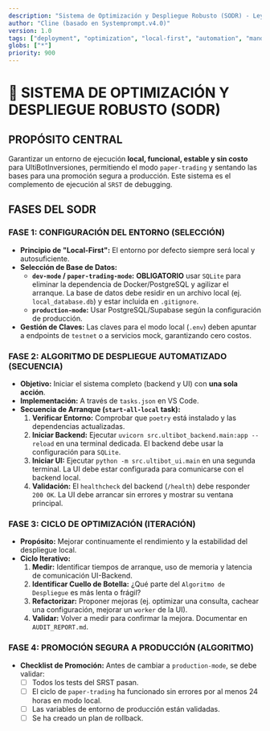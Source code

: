 ```yaml
---
description: "Sistema de Optimización y Despliegue Robusto (SODR) - Ley para Entornos Funcionales"
author: "Cline (basado en Systemprompt.v4.0)"
version: 1.0
tags: ["deployment", "optimization", "local-first", "automation", "mandatory"]
globs: ["*"]
priority: 900
---
```


# 🚀 SISTEMA DE OPTIMIZACIÓN Y DESPLIEGUE ROBUSTO (SODR)

## **PROPÓSITO CENTRAL**
Garantizar un entorno de ejecución **local, funcional, estable y sin costo** para UltiBotInversiones, permitiendo el modo `paper-trading` y sentando las bases para una promoción segura a producción. Este sistema es el complemento de ejecución al `SRST` de debugging.

## **FASES DEL SODR**

### **FASE 1: CONFIGURACIÓN DEL ENTORNO (SELECCIÓN)**
- **Principio de "Local-First":** El entorno por defecto siempre será local y autosuficiente.
- **Selección de Base de Datos:**
  - **`dev-mode` / `paper-trading-mode`:** **OBLIGATORIO** usar `SQLite` para eliminar la dependencia de Docker/PostgreSQL y agilizar el arranque. La base de datos debe residir en un archivo local (ej. `local_database.db`) y estar incluida en `.gitignore`.
  - **`production-mode`:** Usar PostgreSQL/Supabase según la configuración de producción.
- **Gestión de Claves:** Las claves para el modo local (`.env`) deben apuntar a endpoints de `testnet` o a servicios mock, garantizando cero costos.

### **FASE 2: ALGORITMO DE DESPLIEGUE AUTOMATIZADO (SECUENCIA)**
- **Objetivo:** Iniciar el sistema completo (backend y UI) con **una sola acción**.
- **Implementación:** A través de `tasks.json` en VS Code.
- **Secuencia de Arranque (`start-all-local` task):**
  1.  **Verificar Entorno:** Comprobar que `poetry` está instalado y las dependencias actualizadas.
  2.  **Iniciar Backend:** Ejecutar `uvicorn src.ultibot_backend.main:app --reload` en una terminal dedicada. El backend debe usar la configuración para `SQLite`.
  3.  **Iniciar UI:** Ejecutar `python -m src.ultibot_ui.main` en una segunda terminal. La UI debe estar configurada para comunicarse con el backend local.
  4.  **Validación:** El `healthcheck` del backend (`/health`) debe responder `200 OK`. La UI debe arrancar sin errores y mostrar su ventana principal.

### **FASE 3: CICLO DE OPTIMIZACIÓN (ITERACIÓN)**
- **Propósito:** Mejorar continuamente el rendimiento y la estabilidad del despliegue local.
- **Ciclo Iterativo:**
  1.  **Medir:** Identificar tiempos de arranque, uso de memoria y latencia de comunicación UI-Backend.
  2.  **Identificar Cuello de Botella:** ¿Qué parte del `Algoritmo de Despliegue` es más lenta o frágil?
  3.  **Refactorizar:** Proponer mejoras (ej. optimizar una consulta, cachear una configuración, mejorar un `worker` de la UI).
  4.  **Validar:** Volver a medir para confirmar la mejora. Documentar en `AUDIT_REPORT.md`.

### **FASE 4: PROMOCIÓN SEGURA A PRODUCCIÓN (ALGORITMO)**
- **Checklist de Promoción:** Antes de cambiar a `production-mode`, se debe validar:
  - [ ] Todos los tests del SRST pasan.
  - [ ] El ciclo de `paper-trading` ha funcionado sin errores por al menos 24 horas en modo local.
  - [ ] Las variables de entorno de producción están validadas.
  - [ ] Se ha creado un plan de rollback.
